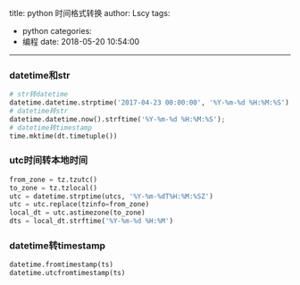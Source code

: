 title: python 时间格式转换
author: Lscy
tags:
  - python
categories:
  - 编程
date: 2018-05-20 10:54:00
---
### datetime和str
~~~ python
# str转datetime
datetime.datetime.strptime('2017-04-23 00:00:00', '%Y-%m-%d %H:%M:%S')
# datetime转str
datetime.datetime.now().strftime('%Y-%m-%d %H:%M:%S');
# datetime转timestamp
time.mktime(dt.timetuple())
~~~

### utc时间转本地时间
~~~ python
from_zone = tz.tzutc()
to_zone = tz.tzlocal()
utc = datetime.strptime(utcs, '%Y-%m-%dT%H:%M:%SZ')
utc = utc.replace(tzinfo=from_zone)
local_dt = utc.astimezone(to_zone)
dts = local_dt.strftime('%Y-%m-%d %H:%M')
~~~

### datetime转timestamp
~~~ python
datetime.fromtimestamp(ts)
datetime.utcfromtimestamp(ts)
~~~